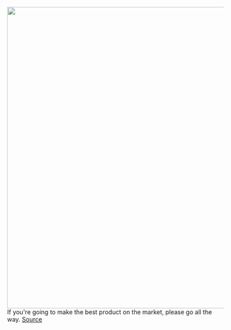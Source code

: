 <img src='https://cdn.vox-cdn.com/thumbor/eLXIWo1zsItY_Zl_Mdf0SSSCTWw=/352x110:1562x941/1200x800/filters:focal(972x356:1278x662)/cdn.vox-cdn.com/uploads/chorus_image/image/69800003/arctis_pro_wl_white_livingroom_wide_4k_001.jpg__1920x1080_q100_crop_fit_optimize_subsampling_2.0.jpg' width='700px' /><br/>
If you're going to make the best product on the market, please go all the way.
<a href='https://www.theverge.com/22643754/steelseries-arctis-pro-wireless-power-button-battery-swap'> Source <a/>